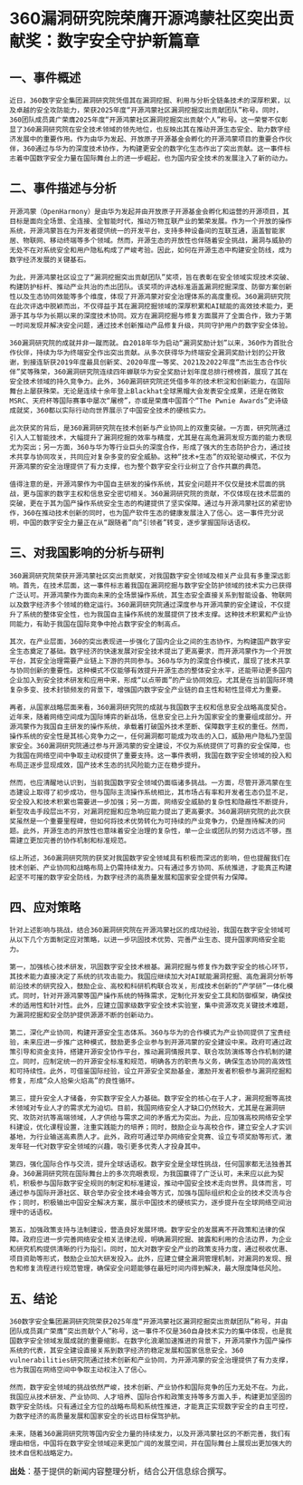 # 360漏洞研究院荣膺开源鸿蒙社区突出贡献奖：数字安全守护新篇章

## 一、事件概述

    近日，360数字安全集团漏洞研究院凭借其在漏洞挖掘、利用与分析全链条技术的深厚积累，以及卓越的安全攻防能力，荣获2025年度“开源鸿蒙社区漏洞挖掘突出贡献团队”称号。同时，360团队成员龚广荣膺2025年度“开源鸿蒙社区漏洞挖掘突出贡献个人”称号。这一荣誉不仅彰显了360漏洞研究院在安全技术领域的领先地位，也反映出其在推动开源生态安全、助力数字经济发展中的重要作用。作为由华为发起、开放原子开源基金会孵化的开源鸿蒙项目的重要合作伙伴，360通过与华为的深度技术协作，为构建更安全的数字化生态作出了突出贡献。这一事件标志着中国数字安全力量在国际舞台上的进一步崛起，也为国内安全技术的发展注入了新的动力。

## 二、事件描述与分析

    开源鸿蒙（OpenHarmony）是由华为发起并由开放原子开源基金会孵化和运营的开源项目，其目标是面向全场景、全连接、全智能时代，推动万物互联产业的繁荣发展。作为一个开放的操作系统，开源鸿蒙旨在为开发者提供统一的开发平台，支持多种设备间的互联互通，涵盖智能家居、物联网、移动终端等多个领域。然而，开源生态的开放性也伴随着安全挑战，漏洞与威胁的无处不在对系统安全和用户隐私构成了严峻考验。因此，如何在开源生态中构建安全防线，成为数字经济发展的关键基石。

    为此，开源鸿蒙社区设立了“漏洞挖掘突出贡献团队”奖项，旨在表彰在安全领域实现技术突破、构建防护标杆、推动产业共治的杰出团队。该奖项的评选标准涵盖漏洞挖掘深度、防御方案创新性以及生态协同效能等多个维度，体现了开源鸿蒙对安全治理体系的高度重视。360漏洞研究院在此次评选中脱颖而出，不仅得益于其在漏洞挖掘领域的深厚积累和AI赋能的高效技术能力，更源于其与华为长期以来的深度技术协同。双方在漏洞挖掘与修复方面展开了全面合作，致力于第一时间发现并解决安全问题，通过技术创新推动产品修复升级，共同守护用户的数字安全体验。

    360漏洞研究院的成就并非一蹴而就。自2018年华为启动“漏洞奖励计划”以来，360作为首批合作伙伴，持续为华为终端安全作出突出贡献。从多次获得华为终端安全漏洞奖励计划的公开致谢，到接连斩获2019年度最具创新奖、2020年度一等奖、2021及2022年度“杰出生态合作伙伴”奖等殊荣，360漏洞研究院连续四年蝉联华为安全奖励计划年度总排行榜榜首，展现了其在安全技术领域的持久竞争力。此外，360漏洞研究院还凭借多年的技术积淀和创新能力，在国际舞台上屡获殊荣。无论是连续十余年登上Blackhat全球黑帽大会发表安全成果，还是在微软MSRC、天府杯等国际赛事中屡次“屠榜”，亦或是荣膺中国首个“The Pwnie Awards”史诗级成就奖，360都以实际行动向世界展示了中国安全技术的硬核实力。

    此次获奖的背后，是360漏洞研究院在技术创新与产业协同上的双重突破。一方面，研究院通过引入人工智能技术，大幅提升了漏洞挖掘的效率与精度，尤其是在高危漏洞发现方面的能力表现尤为突出；另一方面，360与华为等行业巨头的深度合作，形成了强大的生态防护合力，通过技术共享与协同攻关，共同应对复杂多变的安全威胁。这种“技术+生态”的双轮驱动模式，不仅为开源鸿蒙的安全治理提供了有力支撑，也为整个数字安全行业树立了合作共赢的典范。

    值得注意的是，开源鸿蒙作为中国自主研发的操作系统，其安全问题并不仅仅是技术层面的挑战，更与国家的数字主权和信息安全密切相关。360漏洞研究院的贡献，不仅体现在技术层面的突破，更在于其为国产操作系统安全生态的构建提供了坚实保障。通过与开源鸿蒙社区的紧密协作，360在推动技术创新的同时，也为国产软件生态的健康发展注入了信心。这一事件充分说明，中国的数字安全力量正在从“跟随者”向“引领者”转变，逐步掌握国际话语权。

## 三、对我国影响的分析与研判

    360漏洞研究院荣获开源鸿蒙社区突出贡献奖，对我国数字安全领域及相关产业具有多重深远影响。首先，在技术层面，这一事件标志着我国在漏洞挖掘与数字安全防护领域的技术实力已获得广泛认可。开源鸿蒙作为面向未来的全场景操作系统，其生态安全直接关系到智能设备、物联网以及数字经济多个领域的稳定运行。360漏洞研究院通过深度参与开源鸿蒙的安全建设，不仅提升了系统的整体安全性，也为我国自主操作系统的发展提供了技术支撑。这种技术积累和产业协同能力，有助于我国在国际竞争中抢占数字安全的制高点。

    其次，在产业层面，360的突出表现进一步强化了国内企业之间的生态协作，为构建国产数字安全生态奠定了基础。数字经济的快速发展对安全技术提出了更高要求，而开源鸿蒙作为一个开放平台，其安全治理需要产业链上下游的共同参与。360与华为的深度合作模式，展现了技术共享与协同创新的重要性。这种模式不仅能够有效提升开源生态的整体安全水平，还能带动更多国内企业加入到安全技术研发和应用中来，形成“以点带面”的产业协同效应。尤其是在当前国际环境复杂多变、技术封锁频发的背景下，增强国内数字安全产业链的自主性和韧性显得尤为重要。

    再者，从国家战略层面来看，360漏洞研究院的成就与我国数字主权和信息安全战略高度契合。近年来，随着网络空间成为国际博弈的新战场，信息安全已上升为国家安全的重要组成部分。开源鸿蒙作为我国自主研发的操作系统，承载着打破国外技术垄断、保障数字主权的重任。然而，操作系统的安全性是其核心竞争力之一，任何漏洞都可能成为攻击的入口，威胁用户隐私乃至国家安全。360漏洞研究院通过参与开源鸿蒙的安全建设，不仅为系统提供了可靠的安全保障，也为我国在网络空间中争取主动权提供了重要支持。这一事件表明，我国在数字安全领域的投入和布局正逐步显现成效，国产技术生态的抗风险能力正在稳步提升。

    然而，也应清醒地认识到，当前我国数字安全领域仍面临诸多挑战。一方面，尽管开源鸿蒙在生态建设上取得了初步成功，但与国际主流操作系统相比，其市场占有率和开发者生态仍显不足，安全投入和技术积累也需要进一步加强；另一方面，网络安全威胁的复杂性和隐蔽性不断提升，新型攻击手段层出不穷，对漏洞挖掘和应急响应能力提出了更高要求。360漏洞研究院的此次获奖虽然是一个重要里程碑，但如何将技术优势转化为可持续的产业竞争力，仍是亟待解决的问题。此外，开源生态的开放性也意味着安全治理的复杂性，单一企业或团队的努力远远不够，亟需建立更加完善的协作机制和标准规范。

    综上所述，360漏洞研究院的获奖对我国数字安全领域具有积极而深远的影响，但也提醒我们在技术创新、产业协同和战略布局上仍需持续发力。只有通过多方协同、系统推进，才能真正构建起坚不可摧的数字安全防线，为数字经济的高质量发展和国家安全提供有力保障。

## 四、应对策略

    针对上述影响与挑战，结合360漏洞研究院在开源鸿蒙社区的成功经验，我国在数字安全领域可从以下几个方面制定应对策略，以进一步巩固技术优势、完善产业生态、提升国家网络安全能力。

    第一，加强核心技术研发，巩固数字安全技术根基。漏洞挖掘与修复作为数字安全的核心环节，其技术能力直接决定了系统的抗攻击能力。我国应继续加大对AI赋能漏洞挖掘、高危漏洞分析等前沿技术的研究投入，鼓励企业、高校和科研机构联合攻关，形成技术创新的“产学研”一体化模式。同时，针对开源鸿蒙等国产操作系统的特殊需求，定制化开发安全工具和防御框架，确保技术的适用性和针对性。此外，应建立国家级数字安全技术实验室，集中资源攻克关键技术难题，为漏洞挖掘和安全防护提供源源不断的创新动力。

    第二，深化产业协同，构建开源安全生态体系。360与华为的合作模式为产业协同提供了宝贵经验，未来应进一步推广这种模式，鼓励更多企业参与到开源鸿蒙的安全建设中来。政府可通过政策引导和资金支持，搭建开源安全协作平台，推动漏洞情报共享、联合攻防演练等合作机制的建立。同时，应制定统一的开源安全标准和规范，明确各方的职责与义务，确保生态协同的高效性和可持续性。此外，可借鉴国际经验，设立开源安全奖励基金，激励开发者积极参与漏洞挖掘和修复，形成“众人拾柴火焰高”的良性循环。

    第三，提升安全人才储备，夯实数字安全人力基础。数字安全的核心在于人才，漏洞挖掘等高技术领域对专业人才的需求尤为迫切。目前，我国网络安全人才缺口仍然较大，尤其是在漏洞研究、攻防对抗等高端领域，人才供给与需求之间的矛盾尤为突出。为此，应加强高校网络安全学科建设，优化课程设置，注重实践能力的培养；同时，鼓励企业与高校合作，建立安全人才实训基地，为行业输送高素质人才。此外，政府可通过举办网络安全竞赛、设立专项奖励等形式，激发年轻一代对数字安全领域的兴趣，吸引更多优秀人才投身其中。

    第四，强化国际合作与交流，提升全球话语权。数字安全是全球性挑战，任何国家都无法独善其身。360漏洞研究院在国际舞台上的多次亮眼表现，为我国赢得了广泛认可，未来应以此为契机，积极参与国际数字安全规则的制定和标准建设，推动中国安全技术走向世界。具体而言，可通过参与国际开源社区、联合举办安全技术峰会等方式，加强与国际组织和企业的技术交流与合作；同时，积极输出中国安全解决方案，展示中国技术的硬核实力，逐步提升在全球网络空间治理中的话语权。

    第五，加强政策支持与法制建设，营造良好发展环境。数字安全的发展离不开政策和法律的保障。政府应进一步完善网络安全相关法律法规，明确漏洞挖掘、披露和利用的合法边界，为企业和研究机构提供清晰的行为指引。同时，加大对数字安全产业的政策支持力度，通过税收优惠、项目资助等形式，鼓励企业加大研发投入。此外，应建立健全漏洞管理机制，对漏洞的发现、报告和修复流程进行规范管理，确保安全问题能够在最短时间内得到解决，最大限度降低风险。

## 五、结论

    360数字安全集团漏洞研究院荣获2025年度“开源鸿蒙社区漏洞挖掘突出贡献团队”称号，并由团队成员龚广荣膺“突出贡献个人”称号，这一事件不仅是360自身技术实力的集中体现，也是我国数字安全领域发展成就的重要缩影。在数字化浪潮加速推进的背景下，开源鸿蒙作为国产操作系统的代表，其安全建设直接关系到数字经济的稳定发展和国家信息安全。360 vulnerabilities研究院通过技术创新和产业协同，为开源鸿蒙的安全治理提供了有力支撑，也为我国在网络空间中争取主动权注入了信心。

    然而，数字安全领域的挑战依然严峻，技术创新、产业协作和国际竞争的压力无处不在。为此，我国应从技术研发、产业协同、人才培养、国际合作和政策支持等多方面入手，构建更加坚固的数字安全防线。只有通过全方位的战略布局和系统性推进，才能真正实现数字安全的自主可控，为数字经济的高质量发展和国家安全的长远目标保驾护航。

    未来，随着360漏洞研究院等国内安全力量的持续发力，以及开源鸿蒙社区的不断完善，我们有理由相信，中国将在数字安全领域迎来更加广阔的发展空间，并在国际舞台上展现出更加强大的技术自信和战略定力。

**出处**：基于提供的新闻内容整理分析，结合公开信息综合撰写。